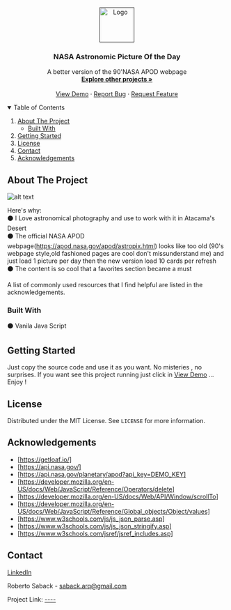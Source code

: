
<!-- PROJECT LOGO -->
<br />
<p align="center">
  <a href="">
    <img src="" alt="Logo" width="80" height="80">
  </a>

  <h3 align="center">NASA Astronomic Picture Of the Day</h3>

  <p align="center">
   A better version of the 90'NASA APOD webpage
    <br />
    <a href="https://github.com/RobertoSaback"><strong>Explore other projects »</strong></a>
    <br />
    <br />
    <a href="">View Demo</a>
    ·
    <a href="https://github.com/robertosaback/NASA-APOD/issues">Report Bug</a>
    ·
    <a href="https://github.com/robertosaback/NASA-APOD/issues">Request Feature</a>
  </p>
</p>



<!-- TABLE OF CONTENTS -->
<details open="open">
  <summary>Table of Contents</summary>
  <ol>
    <li>
      <a href="#about-the-project">About The Project</a>
      <ul>
        <li><a href="#built-with">Built With</a></li>
      </ul>
    </li>
    <li>
      <a href="#getting-started">Getting Started</a>
    </li>
    <li><a href="#license">License</a></li>
    <li><a href="#contact">Contact</a></li>
    <li><a href="#acknowledgements">Acknowledgements</a></li>
  </ol>
</details>



<!-- ABOUT THE PROJECT -->
## About The Project

![alt text](https://github.com/RobertoSaback/NASA-APOD/blob/main/screenshot.jpg?raw=true)


Here's why:<br>
⚫ I Love astronomical photography and use to work with it in Atacama's Desert <br>
⚫ The official NASA APOD webpage(https://apod.nasa.gov/apod/astropix.html) looks like too old (90's webpage style,old fashioned pages are cool don't missunderstand me) and just load 1 picture per day then the new version load 10 cards per refresh <br>
⚫ The content is so cool that a favorites section became a must <br>

A list of commonly used resources that I find helpful are listed in the acknowledgements.

### Built With

⚫ Vanila Java Script 
 
<!-- GETTING STARTED -->
## Getting Started

Just copy the source code and use it as you want. No misteries , no surprises. 
If you want see this project running just click in <a href="">View Demo</a>
... Enjoy ! 

<!-- LICENSE -->
## License

Distributed under the MIT License. See `LICENSE` for more information.

<!-- ACKNOWLEDGEMENTS -->
## Acknowledgements
* [https://getloaf.io/]
* [https://api.nasa.gov/]
* [https://api.nasa.gov/planetary/apod?api_key=DEMO_KEY]
* [https://developer.mozilla.org/en-US/docs/Web/JavaScript/Reference/Operators/delete]
* [https://developer.mozilla.org/en-US/docs/Web/API/Window/scrollTo]
* [https://developer.mozilla.org/en-US/docs/Web/JavaScript/Reference/Global_objects/Object/values]
* [https://www.w3schools.com/js/js_json_parse.asp]
* [https://www.w3schools.com/js/js_json_stringify.asp]
* [https://www.w3schools.com/jsref/jsref_includes.asp]

<!-- CONTACT -->
## Contact
<a href="https://www.linkedin.com/in/roberto-saback-52632446/">LinkedIn</a>

Roberto Saback  - saback.arq@gmail.com

Project Link: [----](https://github.com/robertosaback/repo_name)

